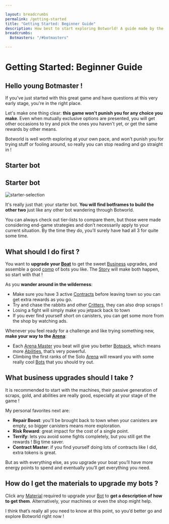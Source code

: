 ```yaml
---

layout: breadcrumbs
permalink: /getting-started
title: "Getting Started: Beginner Guide"
description: How best to start exploring Botworld! A guide made by the community to welcome everyone in this great mobile game. Come & check out our Wiki!
breadcrumbs:
  Botmasters: "/#botmasters"

---
```


<div markdown="1" class=" ghcms ghcms-intro">

# Getting Started: Beginner Guide

## Hello young Botmaster !

If you've just started with this great game and have questions at this very early stage, you're in the right place.


Let's make one thing clear: **this game won't punish you for any choice you make**. Even when mutually exclusive options are presented, you will get other occasions to try and pick the ones you haven't yet, or get the same rewards by other means.


Botworld is well worth exploring at your own pace, and won't punish you for trying stuff or fooling around, so really you can stop reading and go straight in ! 

</div>

<div markdown="1" class=" ghcms ghcms-starterbot">

## Starter bot

## Starter bot

![starter-selection](<https://cdn.discordapp.com/attachments/923510071026155550/927866008197287956/starter-selection-min.png>)

It's really just that: your starter bot. **You will find botframes to build the other two** just like any other bot wandering through Botworld.

You can always check out tier-lists to compare them, but those were made considering end-game strategies and don’t necessarily apply to your current situation. By the time they do, you’ll surely have had all 3 for quite some time.

## What should I do first ?

You want to **upgrade your [Boat](</boat>)** to get the sweet [Business](</business>) upgrades, and assemble a good [comp](</comps>) of bots you like. The [Story](</story>) will make both happen, so start with that !

As you **wander around in the wilderness**:

- Make sure you have 3 active [Contracts](</contracts>) before leaving town so you can get extra rewards as you go.
- Try and chase the rabbits and other [Critters](</exploring#critters>), they can also drop scraps !
- Losing a fight will simply make you jetpack back to town
- If you ever find yourself short on canisters, you can get some more from the shop by watching ads.


Whenever you feel ready for a challenge and like trying something new, **make your way to the [Arena](</arena>)**:

- Each [Arena Master](</arena>) you beat will give you better [Botpack](</botpack>), which means more [Abilities](</abilities>), that’s very powerful.
- Climbing the first ranks of the Solo [Arena](</arena>) will reward you with some really cool [Bots](</bots>) that you should try out.
</div>

<div markdown="1" class=" ghcms ghcms-business">

## What business upgrades should I take ?

It is recommended to start with the machines, their passive generation of scraps, gold, and abilities are really good, especially at your stage of the game !

My personal favorites next are:

- **Repair Boost**: you'll be brought back to town when your canisters are empty, so bigger canisters means more exploration.
- **Risk Reward**: great impact for the cost of a single point.
- **Terrify**: lets you avoid some fights completely, but you still get the rewards ! Big time saver.
- **Contract Master**: if you find yourself doing lots of contracts like I did, extra tokens is great.


But as with everything else, as you upgrade your boat you’ll have more energy points to spend and eventually you’ll get everything you need.

## How do I get the materials to upgrade my bots ?

Click any [Material](</materials>) required to upgrade your [Bot](</bot>) to **get a description of how to get them**. Alternatively, your machines or even the shop might help.

I think that’s really all you need to know at this point, so you’d better go and explore Botworld right now !

</div>
